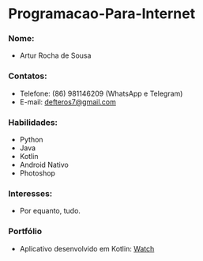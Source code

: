 # Programacao-Para-Internet


### Nome:
- Artur Rocha de Sousa

### Contatos:
- Telefone: (86) 981146209 (WhatsApp e Telegram)
- E-mail: defteros7@gmail.com

### Habilidades:
- Python
- Java
- Kotlin
- Android Nativo
- Photoshop

### Interesses:
- Por equanto, tudo.

### Portfólio
- Aplicativo desenvolvido em Kotlin: [Watch](https://github.com/artur-auditore/Watch)

